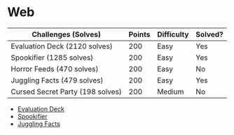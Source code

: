 # Web

Challenges (Solves)		 		  | Points	| Difficulty   | Solved?
----------------------------------|---------|--------------|---------
Evaluation Deck (2120 solves) 	  | 200		| Easy		   | Yes
Spookifier (1285 solves) 		  | 200 	| Easy	       | Yes
Horror Feeds (470 solves) 		  | 200		| Easy		   | No
Juggling Facts (479 solves)		  | 200		| Easy 		   | Yes
Cursed Secret Party (198 solves)  | 200	    | Medium 	   | No

- [Evaluation Deck](https://github.com/siunam321/CTF-Writeups/blob/main/HackTheBoo/Web/Evaluation-Deck/README.md)
- [Spookifier](https://github.com/siunam321/CTF-Writeups/blob/main/HackTheBoo/Web/Spookifier/README.md)
- [Juggling Facts](https://github.com/siunam321/CTF-Writeups/blob/main/HackTheBoo/Web/Juggling-Facts/README.md)